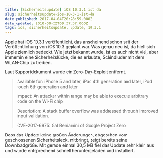 ```yaml
---
title: [Sicherheitsupdate] iOS 10.3.1 ist da
slug: sicherheitsupdate-ios-10-3-1-ist-da
date_published: 2017-04-04T20:28:59.000Z
date_updated: 2018-08-22T09:37:37.000Z
tags: ios, sicherheitsupdate, update, 10.3.1
---
```


Apple hat iOS 10.3.1 veröffentlicht, das anscheinend schon seit der Veröffentlichung von iOS 10.3 geplant war. Was genau neu ist, da hielt sich Apple ziemlich bedeckt. Wie jetzt bekannt wurde, ist es auch nicht viel, aber immerhin eine Sicherheitslücke, die es erlaubte, Schindluder mit dem WLAN-Chip zu treiben.

Laut Supportdokument wurde ein Zero-Day-Exploit entfernt.

> Available for: iPhone 5 and later, iPad 4th generation and later, iPod touch 6th generation and later
> 
> Impact: An attacker within range may be able to execute arbitrary code on the Wi-Fi chip
> 
> Description: A stack buffer overflow was addressed through improved input validation.
> 
> CVE-2017-6975: Gal Beniamini of Google Project Zero

Dass das Update keine großen Änderungen, abgesehen vom geschlossenen Sicherheitsleck, mitbringt, zeigt bereits seine Downloadgröße. Mit gerade einmal 30,5 MB fiel das Update sehr klein aus und wurde entsprechend schnell heruntergeladen und installiert.
